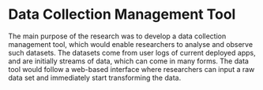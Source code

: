 # Data Collection Management Tool

The main purpose of the research was to develop a data collection management tool, which would enable researchers to analyse and observe such datasets. The datasets come from user logs of current deployed apps, and are initially streams of data, which can come in many forms. The data tool would follow a web-based interface where researchers can input a raw data set and immediately start transforming the data.
